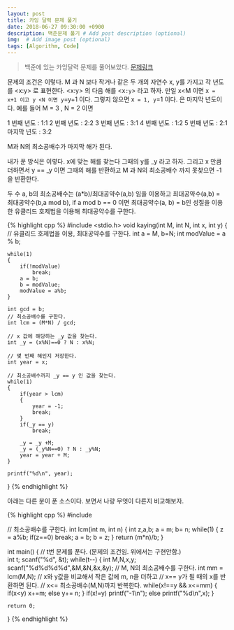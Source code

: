 ```yaml
---
layout: post
title: 카잉 달력 문제 풀기
date: 2018-06-27 09:30:00 +0900
description: 백준문제 풀기 # Add post description (optional)
img:  # Add image post (optional)
tags: [Algorithm, Code]
---
```


> 백준에 있는 카잉달력 문제를 풀어보았다. [문제링크](https://www.acmicpc.net/problem/6064)

문제의 조건은 이렇다.
M 과 N 보다 작거나 같은 두 개의 자연수 x, y를 가지고 각 년도를 <x:y> 로 표현한다.
<x:y> 의 다음 해를 <x`:y`> 라고 하자. 만일 x<M 이면 x` = x+1 이고 y <N 이면 y`=y+1 이다.
그렇지 않으면 x` = 1, y`=1 이다. <M : N> 은 마지막 년도이다.
예를 들어 M = 3 , N = 2 이면

1 번째 년도 : 1:1
2 번째 년도 : 2:2
3 번째 년도 : 3:1
4 번째 년도 : 1:2
5 번째 년도 : 2:1
마지막 년도 : 3:2

M과 N의 최소공배수가 마지막 해가 된다.

내가 푼 방식은 이렇다.
x에 맞는 해를 찾는다 그때의 y를 _y 라고 하자. 그리고 x 만큼 더하면서 y == _y 이면
그때의 해를 반환하고 M 과 N의 최소공배수 까지 못찾으면 -1 을 반환한다.

두 수 a, b의 최소공배수는 (a*b)/최대공약수(a,b) 임을 이용하고
최대공약수(a,b) = 최대공약수(b,a mod b), if a mod b == 0 이면 최대공약수(a, b) = b인
성질을 이용한 유클리드 호제법을 이용해 최대공약수를 구한다.

{% highlight cpp %}
#include <stdio.h>
void kaying(int M, int N, int x, int y)
{
    // 유클리드 호제법을 이용, 최대공약수를 구한다.
    int a = M, b=N;
    int modValue = a % b;

    while(1)
    {
        if(!modValue)
            break;
        a = b;
        b = modValue;
        modValue = a%b;
    }

    int gcd = b;
    // 최소공배수를 구한다.
    int lcm = (M*N) / gcd;

    // x 값에 해당하는 _y 값을 찾는다.
    int _y = (x%N)==0 ? N : x%N;

    // 몇 번째 해인지 저장한다.
    int year = x;

    // 최소공배수까지 _y == y 인 값을 찾는다.
    while(1)
    {
        if(year > lcm)
        {
            year = -1;
            break;
        }
        if(_y == y)
            break;

        _y = _y +M;
        _y = (_y%N==0) ? N : _y%N;
        year = year + M;
    }

    printf("%d\n", year);

}
{% endhighlight %}

아래는 다른 분이 푼 소스이다. 보면서 나랑 무엇이 다른지 비교해보자.

{% highlight cpp %}
#include <cstdio>

// 최소공배수를 구한다.
int lcm(int m, int n)
{
    int z,a,b;
    a = m; b= n;
    while(1)
    {
        z = a%b;
        if(z==0) break;
        a = b; b = z;
    }
    return (m*n)/b;
}

int main()
{
    // t번 문제를 푼다. (문제의 조건임. 위에서는 구현안함.)   
    int t; scanf("%d", &t);
    while(t--)
    {
        int M,N,x,y;
        scanf("%d%d%d%d",&M,&N,&x,&y);
        // M, N의 최소공배수를 구한다.
        int mm = lcm(M,N);
        // x와 y값을 비교해서 작은 값에 m, n을 더하고
        // x== y가 될 때의 x를 반환하면 된다.
        // x<= 최소공배수(M,N)까지 반복한다.
        while(x!==y && x<=mm)
        {
            if(x<y) x+=m;
            else y+= n;
        }
        if(x!=y) printf("-1\n");
        else printf("%d\n",x);
    }

    return 0;
}
{% endhighlight %}